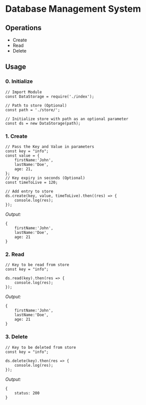 # Database Management System
## Operations
- Create
- Read
- Delete

## Usage

### 0. Initialize
```
// Import Module
const DataStorage = require('./index');

// Path to store (Optional)
const path = './store/';

// Initialize store with path as an optional parameter
const ds = new DataStorage(path);
```
### 1. Create
```
// Pass the Key and Value in parameters
const key = "info";
const value = {
	firstName:'John',
	lastName:'Doe',
	age: 21,
};
// Key expiry in seconds (Optional)
const timeToLive = 120;

// Add entry to store
ds.create(key, value, timeToLive).then((res) => {
    console.log(res);
});
```

*Output:*
```
{
	firstName:'John',
	lastName:'Doe',
	age: 21
}

```

### 2. Read
```
// Key to be read from store
const key = "info";

ds.read(key).then(res => {
	console.log(res);
});
```

*Output:*
```
{
	firstName:'John',
	lastName:'Doe',
	age: 21
}
```

### 3. Delete
```
// Key to be deleted from store
const key = "info";

ds.delete(key).then(res => {
	console.log(res);
});
```

*Output:*
```
{
	status: 200
}
```
